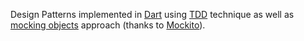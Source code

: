 Design Patterns implemented in [Dart](https://dart.dev) using [TDD](https://en.wikipedia.org/wiki/Test-driven_development) technique as well as [mocking objects](https://en.wikipedia.org/wiki/Mock_object) approach (thanks to [Mockito](https://pub.dev/packages/mockito)).
